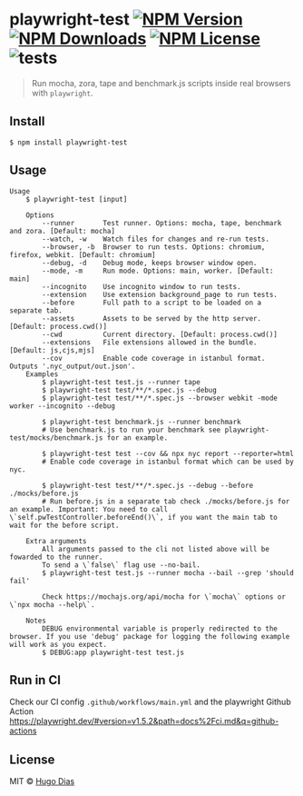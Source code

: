 # playwright-test [![NPM Version](https://img.shields.io/npm/v/playwright-test.svg)](https://www.npmjs.com/package/playwright-test) [![NPM Downloads](https://img.shields.io/npm/dt/playwright-test.svg)](https://www.npmjs.com/package/playwright-test) [![NPM License](https://img.shields.io/npm/l/playwright-test.svg)](https://www.npmjs.com/package/playwright-test) ![tests](https://github.com/hugomrdias/playwright-test/workflows/tests/badge.svg)

> Run mocha, zora, tape and benchmark.js scripts inside real browsers with `playwright`.


## Install

```
$ npm install playwright-test
```


## Usage

```console
Usage
    $ playwright-test [input]

    Options
        --runner       Test runner. Options: mocha, tape, benchmark and zora. [Default: mocha]
        --watch, -w    Watch files for changes and re-run tests.
        --browser, -b  Browser to run tests. Options: chromium, firefox, webkit. [Default: chromium]
        --debug, -d    Debug mode, keeps browser window open.
        --mode, -m     Run mode. Options: main, worker. [Default: main]
        --incognito    Use incognito window to run tests.
        --extension    Use extension background_page to run tests.
        --before       Full path to a script to be loaded on a separate tab.
        --assets       Assets to be served by the http server. [Default: process.cwd()]
        --cwd          Current directory. [Default: process.cwd()]
        --extensions   File extensions allowed in the bundle. [Default: js,cjs,mjs]
        --cov          Enable code coverage in istanbul format. Outputs '.nyc_output/out.json'.
    Examples
        $ playwright-test test.js --runner tape
        $ playwright-test test/**/*.spec.js --debug
        $ playwright-test test/**/*.spec.js --browser webkit -mode worker --incognito --debug

        $ playwright-test benchmark.js --runner benchmark
        # Use benchmark.js to run your benchmark see playwright-test/mocks/benchmark.js for an example.

        $ playwright-test test --cov && npx nyc report --reporter=html
        # Enable code coverage in istanbul format which can be used by nyc.

        $ playwright-test test/**/*.spec.js --debug --before ./mocks/before.js
        # Run before.js in a separate tab check ./mocks/before.js for an example. Important: You need to call \`self.pwTestController.beforeEnd()\`, if you want the main tab to wait for the before script.

    Extra arguments
        All arguments passed to the cli not listed above will be fowarded to the runner.
        To send a \`false\` flag use --no-bail.
        $ playwright-test test.js --runner mocha --bail --grep 'should fail'

        Check https://mochajs.org/api/mocha for \`mocha\` options or \`npx mocha --help\`.

    Notes
        DEBUG environmental variable is properly redirected to the browser. If you use 'debug' package for logging the following example will work as you expect.
        $ DEBUG:app playwright-test test.js
```

## Run in CI 
Check our CI config `.github/workflows/main.yml` and the playwright Github Action https://playwright.dev/#version=v1.5.2&path=docs%2Fci.md&q=github-actions


## License

MIT © [Hugo Dias](http://hugodias.me)
